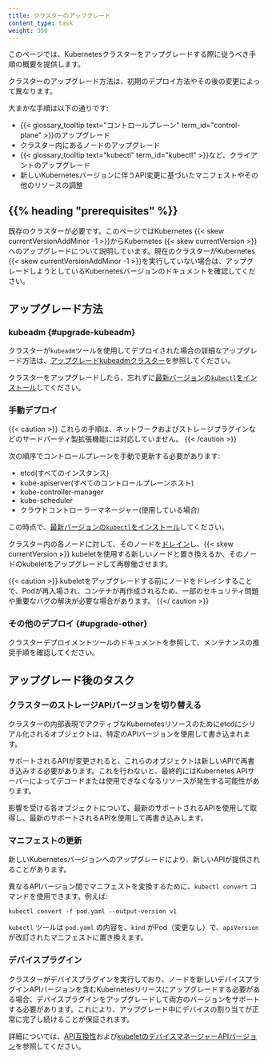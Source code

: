 ```yaml
---
title: クラスターのアップグレード
content_type: task
weight: 350
---
```


<!-- 概要 -->
このページでは、Kubernetesクラスターをアップグレードする際に従うべき手順の概要を提供します。

クラスターのアップグレード方法は、初期のデプロイ方法やその後の変更によって異なります。

大まかな手順は以下の通りです:

- {{< glossary_tooltip text="コントロールプレーン" term_id="control-plane" >}}のアップグレード
- クラスター内にあるノードのアップグレード
- {{< glossary_tooltip text="kubectl" term_id="kubectl" >}}など、クライアントのアップグレード
- 新しいKubernetesバージョンに伴うAPI変更に基づいたマニフェストやその他のリソースの調整

## {{% heading "prerequisites" %}}

既存のクラスターが必要です。このページではKubernetes {{< skew currentVersionAddMinor -1 >}}からKubernetes {{< skew currentVersion >}}へのアップグレードについて説明しています。現在のクラスターがKubernetes {{< skew currentVersionAddMinor -1 >}}を実行していない場合は、アップグレードしようとしているKubernetesバージョンのドキュメントを確認してください。

## アップグレード方法

### kubeadm {#upgrade-kubeadm}

クラスターが`kubeadm`ツールを使用してデプロイされた場合の詳細なアップグレード方法は、[アップグレードkubeadmクラスター](/docs/tasks/administer-cluster/kubeadm/kubeadm-upgrade/)を参照してください。

クラスターをアップグレードしたら、忘れずに[最新バージョンの`kubectl`をインストール](/docs/tasks/tools/)してください。

### 手動デプロイ

{{< caution >}}
これらの手順は、ネットワークおよびストレージプラグインなどのサードパーティ製拡張機能には対応していません。
{{< /caution >}}

次の順序でコントロールプレーンを手動で更新する必要があります:

- etcd(すべてのインスタンス)
- kube-apiserver(すべてのコントロールプレーンホスト)
- kube-controller-manager
- kube-scheduler
- クラウドコントローラーマネージャー(使用している場合)

この時点で、[最新バージョンの`kubectl`をインストール](/docs/tasks/tools/)してください。

クラスター内の各ノードに対して、そのノードを[ドレイン](/docs/tasks/administer-cluster/safely-drain-node/)し、{{< skew currentVersion >}} kubeletを使用する新しいノードと置き換えるか、そのノードのkubeletをアップグレードして再稼働させます。

{{< caution >}}
kubeletをアップグレードする前にノードをドレインすることで、Podが再入場され、コンテナが再作成されるため、一部のセキュリティ問題や重要なバグの解決が必要な場合があります。
{{</ caution >}}

### その他のデプロイ {#upgrade-other}

クラスターデプロイメントツールのドキュメントを参照して、メンテナンスの推奨手順を確認してください。

## アップグレード後のタスク

### クラスターのストレージAPIバージョンを切り替える

クラスターの内部表現でアクティブなKubernetesリソースのためにetcdにシリアル化されるオブジェクトは、特定のAPIバージョンを使用して書き込まれます。

サポートされるAPIが変更されると、これらのオブジェクトは新しいAPIで再書き込みする必要があります。これを行わないと、最終的にはKubernetes APIサーバーによってデコードまたは使用できなくなるリソースが発生する可能性があります。

影響を受ける各オブジェクトについて、最新のサポートされるAPIを使用して取得し、最新のサポートされるAPIを使用して再書き込みします。

### マニフェストの更新

新しいKubernetesバージョンへのアップグレードにより、新しいAPIが提供されることがあります。

異なるAPIバージョン間でマニフェストを変換するために、`kubectl convert` コマンドを使用できます。例えば:

```shell
kubectl convert -f pod.yaml --output-version v1
```

`kubectl` ツールは `pod.yaml` の内容を、`kind` がPod（変更なし）で、`apiVersion` が改訂されたマニフェストに置き換えます。

### デバイスプラグイン

クラスターがデバイスプラグインを実行しており、ノードを新しいデバイスプラグインAPIバージョンを含むKubernetesリリースにアップグレードする必要がある場合、デバイスプラグインをアップグレードして両方のバージョンをサポートする必要があります。これにより、アップグレード中にデバイスの割り当てが正常に完了し続けることが保証されます。

詳細については、[API互換性](/docs/concepts/extend-kubernetes/compute-storage-net/device-plugins/#api-compatibility)および[kubeletのデバイスマネージャーAPIバージョン](/docs/reference/node/device-plugin-api-versions/)を参照してください。
